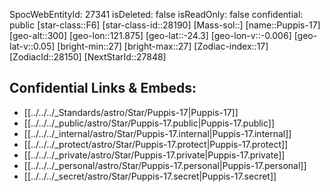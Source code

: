 ﻿---
location:
- -24.3
- -121.875
- 300
tags:
- astro/Star
type: Star
---

SpocWebEntityId: 27341
isDeleted: false
isReadOnly: false
confidential: public
[star-class::F6]
[star-class-id::28190]
[Mass-sol::]
[name::Puppis-17]
[geo-alt::300]
[geo-lon::121.875]
[geo-lat::-24.3]
[geo-lon-v::-0.006]
[geo-lat-v::0.05]
[bright-min::27]
[bright-max::27]
[Zodiac-index::17]
[ZodiacId::28150]
[NextStarId::27848]



## Confidential Links & Embeds: 
- [[../../../_Standards/astro/Star/Puppis-17|Puppis-17]] 
- [[../../../_public/astro/Star/Puppis-17.public|Puppis-17.public]] 
- [[../../../_internal/astro/Star/Puppis-17.internal|Puppis-17.internal]] 
- [[../../../_protect/astro/Star/Puppis-17.protect|Puppis-17.protect]] 
- [[../../../_private/astro/Star/Puppis-17.private|Puppis-17.private]] 
- [[../../../_personal/astro/Star/Puppis-17.personal|Puppis-17.personal]] 
- [[../../../_secret/astro/Star/Puppis-17.secret|Puppis-17.secret]] 
